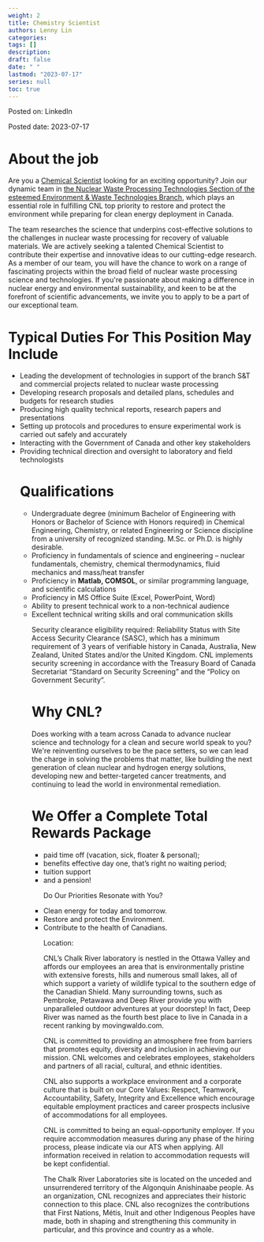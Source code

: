 ```yaml
---
weight: 2
title: Chemistry Scientist
authors: Lenny Lin
categories: 
tags: []
description: 
draft: false
date: " "
lastmod: "2023-07-17"
series: null
toc: true
---
```



Posted on: LinkedIn

Posted date: 2023-07-17



<h1>About the job</h1>
Are you a <u class = "red">Chemical Scientist</u> looking for an exciting opportunity? Join our dynamic team in <u class = "red">the Nuclear Waste Processing Technologies Section of the esteemed Environment & Waste Technologies Branch</u>, which plays an essential role in fulfilling CNL top priority to restore and protect the environment while preparing for clean energy deployment in Canada.

The team researches the science that underpins cost-effective solutions to the challenges in nuclear waste processing for recovery of valuable materials. We are actively seeking a talented Chemical Scientist to contribute their expertise and innovative ideas to our cutting-edge research. As a member of our team, you will have the chance to work on a range of fascinating projects within the broad field of nuclear waste processing science and technologies. If you're passionate about making a difference in nuclear energy and environmental sustainability, and keen to be at the forefront of scientific advancements, we invite you to apply to be a part of our exceptional team.


<h1>Typical Duties For This Position May Include</h1>

<ul>
     <li>Leading the development of technologies in support of the branch S&T and commercial projects related to nuclear waste processing</li>
     <li>Developing research proposals and detailed plans, schedules and budgets for research studies</li>
     <li>Producing high quality technical reports, research papers and presentations</li>
     <li>Setting up protocols and procedures to ensure experimental work is carried out safely and accurately</li>
     <li>Interacting with the Government of Canada and other key stakeholders</li>
     <li>Providing technical direction and oversight to laboratory and field technologists</li>


<h1>Qualifications</h1>

<ul>
     <li>Undergraduate degree (minimum Bachelor of Engineering with Honors or Bachelor of Science with Honors required) in Chemical Engineering, Chemistry, or related Engineering or Science discipline from a university of recognized standing. M.Sc. or Ph.D. is highly desirable.</li>
     <li>Proficiency in fundamentals of science and engineering – nuclear fundamentals, chemistry, chemical thermodynamics, fluid mechanics and mass/heat transfer</li>
     <li>Proficiency in <b>Matlab, COMSOL</b>, or similar programming language, and scientific calculations</li>
     <li>Proficiency in MS Office Suite (Excel, PowerPoint, Word)</li>
     <li>Ability to present technical work to a non-technical audience</li>
     <li>Excellent technical writing skills and oral communication skills</li>


Security clearance eligibility required: Reliability Status with Site Access Security Clearance (SASC), which has a minimum requirement of 3 years of verifiable history in Canada, Australia, New Zealand, United States and/or the United Kingdom. CNL implements security screening in accordance with the Treasury Board of Canada Secretariat “Standard on Security Screening” and the “Policy on Government Security”.


<h1>Why CNL?</h1>


Does working with a team across Canada to advance nuclear science and technology for a clean and secure world speak to you? We're reinventing ourselves to be the pace setters, so we can lead the charge in solving the problems that matter, like building the next generation of clean nuclear and hydrogen energy solutions, developing new and better-targeted cancer treatments, and continuing to lead the world in environmental remediation.


<h1>We Offer a Complete Total Rewards Package</h1>

<ul>
     <li>paid time off (vacation, sick, floater & personal);</li>
     <li>benefits effective day one, that’s right no waiting period;</li>
     <li>tuition support</li>
     <li>and a pension!</li>


Do Our Priorities Resonate with You?


  <li>Clean energy for today and tomorrow.</li>
  <li>Restore and protect the Environment.</li>
  <li>Contribute to the health of Canadians.</li>


Location: 


CNL’s Chalk River laboratory is nestled in the Ottawa Valley and affords our employees an area that is environmentally pristine with extensive forests, hills and numerous small lakes, all of which support a variety of wildlife typical to the southern edge of the Canadian Shield. Many surrounding towns, such as Pembroke, Petawawa and Deep River provide you with unparalleled outdoor adventures at your doorstep! In fact, Deep River was named as the fourth best place to live in Canada in a recent ranking by movingwaldo.com.

CNL is committed to providing an atmosphere free from barriers that promotes equity, diversity and inclusion in achieving our mission. CNL welcomes and celebrates employees, stakeholders and partners of all racial, cultural, and ethnic identities.

CNL also supports a workplace environment and a corporate culture that is built on our Core Values: Respect, Teamwork, Accountability, Safety, Integrity and Excellence which encourage equitable employment practices and career prospects inclusive of accommodations for all employees.

CNL is committed to being an equal-opportunity employer. If you require accommodation measures during any phase of the hiring process, please indicate via our ATS when applying. All information received in relation to accommodation requests will be kept confidential.

The Chalk River Laboratories site is located on the unceded and unsurrendered territory of the Algonquin Anishinaabe people. As an organization, CNL recognizes and appreciates their historic connection to this place. CNL also recognizes the contributions that First Nations, Métis, Inuit and other Indigenous Peoples have made, both in shaping and strengthening this community in particular, and this province and country as a whole. 